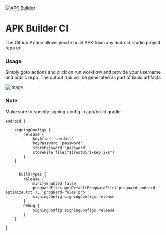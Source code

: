 [![APK Builder](https://github.com/shiveshnavin/apk-builder/actions/workflows/main.yml/badge.svg)](https://github.com/shiveshnavin/apk-builder/actions/workflows/main.yml)

# APK Builder CI
The Github Action allows you to build APK from any android studio project repo url

### Usage
Simply goto actions and click on run workflow and provide your username and public repo. The output apk will be generated as part of build artifacts

![image](https://user-images.githubusercontent.com/16799797/188626094-e014480c-228c-408d-bbb8-efe8821e6b64.png)

### Note
Make sure to specify signing config in app/build.gradle 
```
android {

    signingConfigs {
        release {
            keyAlias 'semibit'
            keyPassword 'password'
            storePassword 'password'
            storeFile file("${rootDir}/key.jks")
        }
    }
    
    
      buildTypes {
        release {
            minifyEnabled false
            proguardFiles getDefaultProguardFile('proguard-android-optimize.txt'), 'proguard-rules.pro'
            signingConfig signingConfigs.release
        }
        debug {
            signingConfig signingConfigs.release
        }
    }
    
}
```
